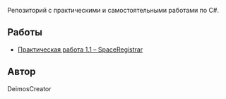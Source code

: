Репозиторий с практическими и самостоятельными работами по C#.

## Работы

- [Практическая работа 1.1 – SpaceRegistrar](https://github.com/DeimosCreator/CSharpLessons/tree/practice_1.1_SpaceRegistrar)

## Автор
DeimosCreator
